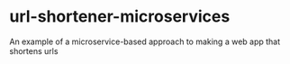 # url-shortener-microservices
 An example of a microservice-based approach to making a web app that shortens urls
